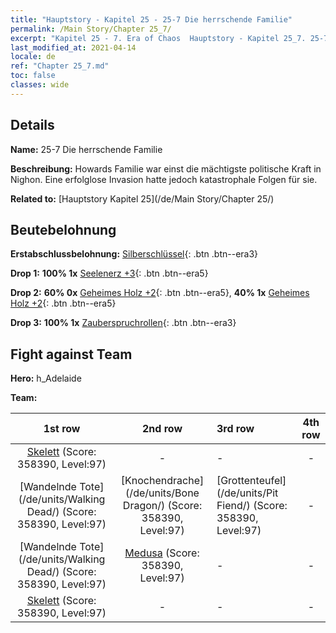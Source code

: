 ```yaml
---
title: "Hauptstory - Kapitel 25 - 25-7 Die herrschende Familie"
permalink: /Main Story/Chapter 25_7/
excerpt: "Kapitel 25 - 7. Era of Chaos  Hauptstory - Kapitel 25_7. 25-7 Die herrschende Familie"
last_modified_at: 2021-04-14
locale: de
ref: "Chapter 25_7.md"
toc: false
classes: wide
---
```


## Details

 **Name:** 25-7 Die herrschende Familie

 **Beschreibung:** Howards Familie war einst die mächtigste politische Kraft in Nighon. Eine erfolglose Invasion hatte jedoch katastrophale Folgen für sie.

 **Related to:** [Hauptstory Kapitel 25](/de/Main Story/Chapter 25/)

## Beutebelohnung

 **Erstabschlussbelohnung:** [Silberschlüssel](/de/Items/con_693/){: .btn .btn--era3}

 **Drop 1:** **100% 1x** [Seelenerz +3](/de/Items/mat_82/){: .btn .btn--era5}

 **Drop 2:** **60% 0x** [Geheimes Holz +2](/de/Items/mat_76/){: .btn .btn--era5}, **40% 1x** [Geheimes Holz +2](/de/Items/mat_76/){: .btn .btn--era5}

 **Drop 3:** **100% 1x** [Zauberspruchrollen](/de/Items/con_694/){: .btn .btn--era3}


## Fight against Team
 **Hero:** h_Adelaide

 **Team:**


  | 1st row | 2nd row | 3rd row | 4th row |
  |:----:|:----:|:----|:----:|
  | [Skelett](/de/units/Skeleton/) (Score: 358390, Level:97)  | - | - | - |
  | [Wandelnde Tote](/de/units/Walking Dead/) (Score: 358390, Level:97)  | [Knochendrache](/de/units/Bone Dragon/) (Score: 358390, Level:97)  | [Grottenteufel](/de/units/Pit Fiend/) (Score: 358390, Level:97)  | - |
  | [Wandelnde Tote](/de/units/Walking Dead/) (Score: 358390, Level:97)  | [Medusa](/de/units/Medusa/) (Score: 358390, Level:97)  | - | - |
  | [Skelett](/de/units/Skeleton/) (Score: 358390, Level:97)  | - | - | - |


